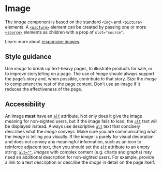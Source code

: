 # Image

The *image* component is based on the standard [`<img>`](https://developer.mozilla.org/en-US/docs/Web/HTML/Element/img) and [`<picture>`](https://developer.mozilla.org/en-US/docs/Web/HTML/Element/picture) elements. A [`<picture>`](https://developer.mozilla.org/en-US/docs/Web/HTML/Element/picture) element can be created by passing one or more [`<source>`](https://developer.mozilla.org/en-US/docs/Web/HTML/Element/source) elements as children with a prop of `slot="source"`.

Learn more about [responsive images](https://developer.mozilla.org/en-US/docs/Learn/HTML/Multimedia_and_embedding/Responsive_images).

## Style guidance

Use *image* to break up text-heavy pages, to illustrate products for sale, or to improve storytelling on a page. The use of *image* should always support the page’s story and, when possible, contribute to that story. Size the *image* to complement the rest of the page content. Don't use an image if it reduces the effectiveness of the page.

## Accessibility

An image **must** have an [`alt`](https://developer.mozilla.org/en-US/docs/Learn/HTML/Multimedia_and_embedding/Images_in_HTML#Alternative_text) attribute. Not only does it give the image meaning for non-sighted users, but if the image fails to load, the [`alt`](https://developer.mozilla.org/en-US/docs/Learn/HTML/Multimedia_and_embedding/Images_in_HTML#Alternative_text) text will be displayed instead. Always use descriptive [`alt`](https://developer.mozilla.org/en-US/docs/Learn/HTML/Multimedia_and_embedding/Images_in_HTML#Alternative_text) text that concisely describes what the *image* conveys. Make sure you are communicating what the *image* is telling you visually. If the *image* is purely for visual decoration and does not convey any meaningful information, such as an icon to reinforce adjacent text, then you should set the [`alt`](https://developer.mozilla.org/en-US/docs/Learn/HTML/Multimedia_and_embedding/Images_in_HTML#Alternative_text) attribute to an empty string: [`alt=""`](https://developer.mozilla.org/en-US/docs/Learn/HTML/Multimedia_and_embedding/Images_in_HTML#Alternative_text). *Images* with complex content (e.g. charts and graphs) may need an additional description for non-sighted users. For example, provide a link to a text description or describe the *image* in detail on the page itself.
